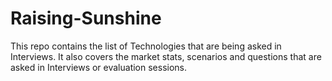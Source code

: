 # Raising-Sunshine

This repo contains the list of Technologies that are being asked in Interviews. It also covers the market stats, scenarios and questions that are asked in Interviews or evaluation sessions.
